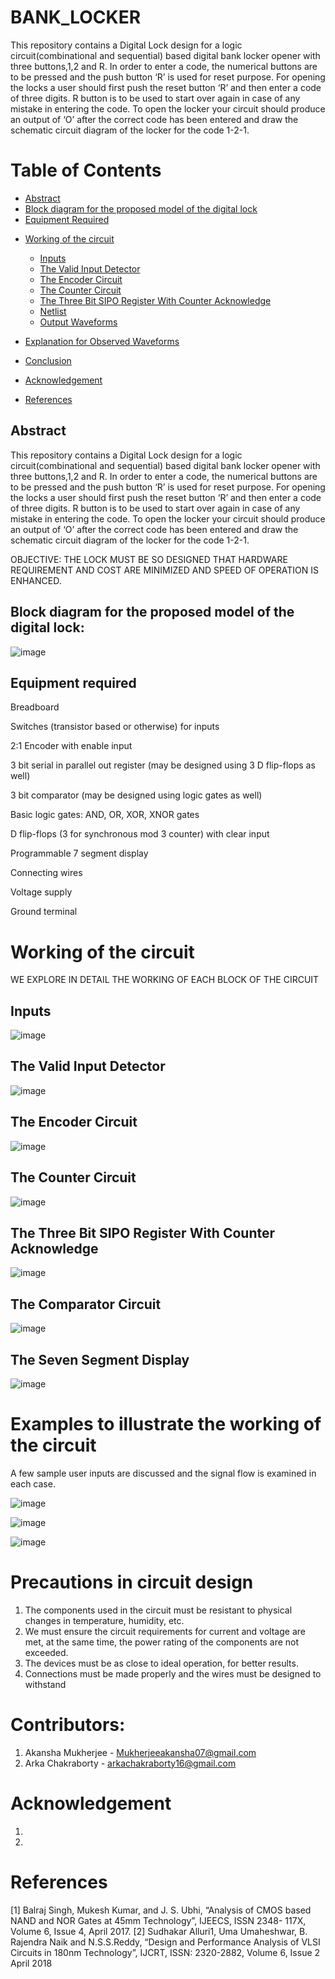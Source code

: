 # BANK_LOCKER
This repository contains a Digital Lock design for a logic circuit(combinational and sequential) based digital bank locker opener with three buttons,1,2 and R.
In order to enter a code, the numerical buttons are to be pressed and the push button ‘R’ is used for reset
purpose. For opening the locks a user should first push the reset button ‘R’ and then enter a code of three
digits. R button is to be used to start over again in case of any mistake in entering the code. To open the
locker your circuit should produce an output of ‘O’ after the correct code has been entered and draw the
schematic circuit diagram of the locker for the code 1-2-1.



# Table of Contents
   * [Abstract](#abstract)
  * [Block diagram for the proposed model of the digital lock](#block-diagram-for-the-proposed-model-of-the-digital-lock)
  * [Equipment Required](#equipment-required)  
- [Working of the circuit](#working-of-the-circuit)
  * [Inputs](#inputs)
  * [The Valid Input Detector](#the-valid-input-detector)
  * [The Encoder Circuit](#the-encoder-circuit)
  * [The Counter Circuit](#the-counter-circuit)  
  * [The Three Bit SIPO Register With Counter Acknowledge](#the-three-bit-sipo-register-with-counter-acknowledge)
  * [Netlist](#netlist)
  * [Output Waveforms](#output-waveforms)
  
 - [Explanation for Observed Waveforms](#explanation-for-observed-waveforms)
 - [Conclusion](#conclusion)
 - [Acknowledgement](#acknowledgement)
 - [References](#references)


## Abstract

This repository contains a Digital Lock design for a logic circuit(combinational and sequential) based digital bank locker opener with three buttons,1,2 and R.
In order to enter a code, the numerical buttons are to be pressed and the push button ‘R’ is used for reset
purpose. For opening the locks a user should first push the reset button ‘R’ and then enter a code of three
digits. R button is to be used to start over again in case of any mistake in entering the code. To open the
locker your circuit should produce an output of ‘O’ after the correct code has been entered and draw the
schematic circuit diagram of the locker for the code 1-2-1.

OBJECTIVE: THE LOCK MUST BE SO DESIGNED THAT HARDWARE REQUIREMENT AND COST ARE
MINIMIZED AND SPEED OF OPERATION IS ENHANCED.


## Block diagram for the proposed model of the digital lock:

![image](https://user-images.githubusercontent.com/70422874/177373592-96b0f1eb-12d8-488a-abfe-ac7d7bfdbd3c.png)


## Equipment required
Breadboard

Switches (transistor based or otherwise) for inputs

2:1 Encoder with enable input

3 bit serial in parallel out register (may be designed using 3
D flip-flops as well)

3 bit comparator (may be designed using logic gates as well)

Basic logic gates: AND, OR,
XOR, XNOR gates

D flip-flops (3 for synchronous mod 3 counter) with clear input

Programmable 7 segment display

Connecting wires

Voltage supply

Ground terminal

# Working of the circuit

WE EXPLORE IN DETAIL THE WORKING OF EACH BLOCK OF THE CIRCUIT

## Inputs
![image](https://user-images.githubusercontent.com/70422874/177374833-6a86e9b9-06e1-4fa1-8e52-a6428e54a9c3.png)

## The Valid Input Detector
![image](https://user-images.githubusercontent.com/70422874/177375133-842d866c-59b0-4e67-ac34-2db929fdf5bc.png)


## The Encoder Circuit
![image](https://user-images.githubusercontent.com/70422874/177375337-16af2ac2-06fc-438f-bea0-26252540e6dd.png)


## The Counter Circuit
![image](https://user-images.githubusercontent.com/70422874/177375420-9ad7d043-cce6-42cf-a6eb-68bd28826a62.png)


## The Three Bit SIPO Register With Counter Acknowledge
![image](https://user-images.githubusercontent.com/70422874/177375621-a654115f-cbdc-4a7c-b022-298f496e21a0.png)


## The Comparator Circuit
![image](https://user-images.githubusercontent.com/70422874/177375805-a068e5c4-eece-45b8-98e2-2d215a8bcdd3.png)


## The Seven Segment Display
![image](https://user-images.githubusercontent.com/70422874/177375993-5e50e46a-2f19-46a2-8dd7-55dcfc2aca2e.png)


# Examples to illustrate the working of the circuit

A few sample user inputs are discussed and the signal flow is examined in each case.

![image](https://user-images.githubusercontent.com/70422874/177377360-9f610679-9f3e-46f4-8ab9-4ee0035ed335.png)

![image](https://user-images.githubusercontent.com/70422874/177377394-93b478b2-c203-47c4-9f47-1e8f8a328640.png)

![image](https://user-images.githubusercontent.com/70422874/177377455-1cc4e5e8-86b6-4542-ae64-aeb5b3d92661.png)



# Precautions in circuit design
1. The components used in the circuit must be resistant to physical changes in temperature, humidity, etc.
2. We must ensure the circuit requirements for current and voltage are met, at the same time, the power rating of the components are not exceeded.
3. The devices must be as close to ideal operation, for better results.
4. Connections must be made properly and the wires must be designed to withstand


# Contributors:
1. Akansha Mukherjee - Mukherjeeakansha07@gmail.com
2. Arka Chakraborty - arkachakraborty16@gmail.com

# Acknowledgement
1. 

3. 

# References
[1] Balraj Singh, Mukesh Kumar, and J. S. Ubhi, “Analysis of CMOS based
NAND and NOR Gates at 45mm Technology”, IJEECS, ISSN 2348-
117X, Volume 6, Issue 4, April 2017.
[2] Sudhakar Alluri1, Uma Umaheshwar, B. Rajendra Naik and
N.S.S.Reddy, “Design and Performance Analysis of VLSI Circuits in
180nm Technology”, IJCRT, ISSN: 2320-2882, Volume 6, Issue 2 April
2018



